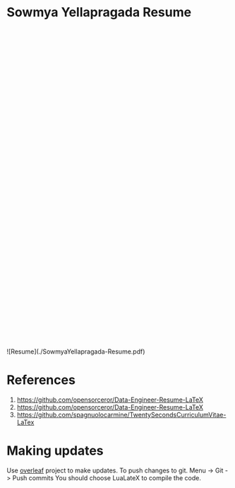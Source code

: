 # Sowmya Yellapragada Resume
<object src="SowmyaYellapragada-Resume.pdf" type="application/pdf" title="Resume" width="500" height="720">
    <a href="SowmyaYellapragada-Resume.pdf">shree</a> 
</object>
![Resume](./SowmyaYellapragada-Resume.pdf)

# References

1) https://github.com/opensorceror/Data-Engineer-Resume-LaTeX
2) https://github.com/opensorceror/Data-Engineer-Resume-LaTeX
3) https://github.com/spagnuolocarmine/TwentySecondsCurriculumVitae-LaTex

# Making updates
Use [overleaf](https://www.overleaf.com/project/65bfe5542b70d056a87783b6) project to make updates.
To push changes to git. Menu -> Git -> Push commits
You should choose LuaLateX to compile the code.
